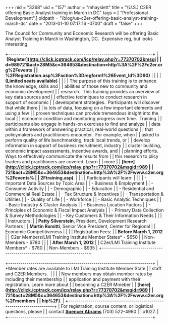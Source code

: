 +++
nid = "3368"
uid = "157"
author = "mhayslett"
title = "(U.S.) C2ER offering Basic Analyst training in March in DC"
tags = [ "Professional Development",]
oldpath = "/blog/us-c2er-offering-basic-analyst-training-march-dc"
date = "2013-01-10 07:17:16 -0700"
draft = "false"
+++
 

The Council for Community and Economic Research will be offering Basic
Analyst Training in March in Washington, DC.  Expensive reg, but looks
interesting.

+-----------------------------------------------------------------------+
|  **[Register](http://click.icptrack.com/icp/relay.php?r=77370702&msgi |
| d=989721&act=28M5&c=364653&destination=http%3A%2F%2Fc2er.org%2Fevents |
| %2FRegistration.asp%3Faction%3Dregform1%26Event_Id%3D90)**            |
|                                                                       |
| **(Limited seats available)**                                         |
|                                                                       |
| The purpose of this training is to enhance the knowledge, skills and  |
| abilities of those new to community and economic development          |
| research.  This training provides an overview of key data sources and |
| effective techniques to conduct research in support of economic       |
| development strategies.  Participants will discover that while there  |
| is lots of data, focusing on a few important elements and using a few |
| proven techniques can provide tremendous insight into the local       |
| economic condition and monitoring progress over time.  Training       |
| participants also engage in hands-on exercises to find and analyze    |
| data within a framework of answering practical, real-world questions  |
| that policymakers and practitioners encounter.  For example, when     |
| asked to perform quality of life benchmarking, track local trends, or |
| develop information in support of business recruitment, industry      |
| cluster building, economic impact assessments, incentive awards, and  |
| planning efforts.  Ways to effectively communicate the results from   |
| this research to plicy leaders and practitioners are covered. Learn   |
| more                                                                  |
| **[here](http://click.icptrack.com/icp/relay.php?r=77370702&msgid=989 |
| 721&act=28M5&c=364653&destination=http%3A%2F%2Fwww.c2er.org%2Fevents% |
| 2Ftraining.asp)**.                                                    |
|                                                                       |
| Participants will learn:                                              |
|                                                                       |
| -   Important Data Sources by Topic Area                              |
|     -   Business & Employment                                         |
|     -   Consumer Activity                                             |
|     -   Demographic                                                   |
|     -   Education                                                     |
|     -   Residential and Commercial Real Estate                        |
|     -   Tax Structure & Incentives                                    |
|     -   Transportation & Utilities                                    |
|     -   Quality of Life                                               |
|     -   Workforce                                                     |
| -   Basic Analytic Techniques                                         |
| -   Basic Industry & Cluster Analysis                                 |
| -   Business Location Factors                                         |
| -   Principles of Economic & Fiscal Impact Analysis                   |
| -   Primary Data Collection & Survey Methodologies                    |
| -   Key Customers & Their Information Needs                           |
|                                                                       |
| Instructors:                                                         |
| **Patty Silverstein**, President, Development Research Partners      |
| **Martin Romitti**, Senior Vice President, Center for Regional        |
| Economic Competitiveness                                              |
|                                                                       |
| Registration Fees:                                                   |
| **Before March 1, 2012**                                             |
| C2er Members/LMI Training Institute Member States* - $650          |
| Non-Members - $780                                                   |
|                                                                       |
| **After March 1, 2012**                                              |
| C2er/LMI Training Institute Members* - $780                        |
| Non-Members - $935                                                   |
+-----------------------------------------------------------------------+

+-----------------------------------------------------------------------+
| *Member rates are available to LMI Training Institute Member State   |
| staff and C2ER Members.                                               |
|                                                                       |
| New members may obtain member rates by including their membership     |
| application and payment with their registration. Learn more about     |
| becoming a C2ER Mmeber                                                |
| **[here](http://click.icptrack.com/icp/relay.php?r=77370702&msgid=989 |
| 721&act=28M5&c=364653&destination=http%3A%2F%2Fwww.c2er.org%2Fmembers |
| hip%2F)**.                                                            |
+-----------------------------------------------------------------------+
| For registration, course content, or logistical questions, please     |
| contact **[Spencer Abrams](mailto:sabrams@crec.net)** (703) 522-4980  |
| x1027.                                                                |
+-----------------------------------------------------------------------+
